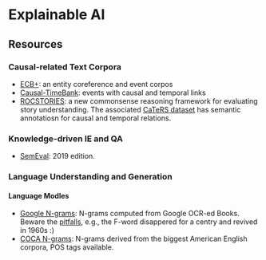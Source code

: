 # Explainable AI 

## Resources

### Causal-related Text Corpora
* [ECB+](http://www.newsreader-project.eu/results/data/the-ecb-corpus/): an entity coreference and event corpos
* [Causal-TimeBank](https://hlt-nlp.fbk.eu/technologies/causal-timebank): events with causal and temporal links
* [ROCSTORIES](http://cs.rochester.edu/nlp/rocstories/): a new commonsense reasoning framework for evaluating story understanding. The associated [CaTeRS dataset](http://cs.rochester.edu/nlp/rocstories/CaTeRS/) has semantic annotatiosn for causal and temporal relations.

### Knowledge-driven IE and QA
* [SemEval](http://alt.qcri.org/semeval2019/index.php?id=tasks): 2019 edition.

### Language Understanding and Generation 
#### Language Modles
* [Google N-grams](http://storage.googleapis.com/books/ngrams/books/datasetsv2.html): N-grams computed from Google OCR-ed Books. Beware the [pitfalls](https://www.wired.com/2015/10/pitfalls-of-studying-language-with-google-ngram/), e.g., the F-word disappered for a centry and revived in 1960s :) 
* [COCA N-grams](https://www.ngrams.info/): N-grams derived from the biggest American English corpora, POS tags available.

